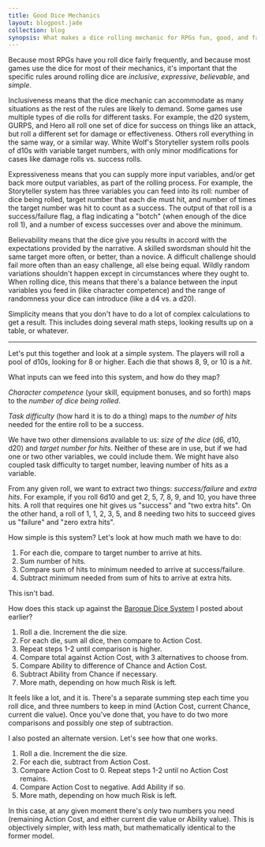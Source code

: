 ```yaml
---
title: Good Dice Mechanics
layout: blogpost.jade
collection: blog
synopsis: What makes a dice rolling mechanic for RPGs fun, good, and fast?
---
```


Because most RPGs have you roll dice fairly frequently, and because most games use the dice for most of their mechanics, it's important that the specific rules around rolling dice are *inclusive*, *expressive*, *believable*, and *simple*.

<!-- more -->

Inclusiveness means that the dice mechanic can accommodate as many situations as the rest of the rules are likely to demand. Some games use multiple types of die rolls for different tasks. For example, the d20 system, GURPS, and Hero all roll one set of dice for success on things like an attack, but roll a different set for damage or effectiveness. Others roll everything in the same way, or a similar way. White Wolf's Storyteller system rolls pools of d10s with variable target numbers, with only minor modifications for cases like damage rolls vs. success rolls.

Expressiveness means that you can supply more input variables, and/or get back more output variables, as part of the rolling process. For example, the Storyteller system has three variables you can feed into its roll: number of dice being rolled, target number that each die must hit, and number of times the target number was hit to count as a success. The output of that roll is a success/failure flag, a flag indicating a "botch" (when enough of the dice roll 1), and a number of excess successes over and above the minimum.

Believability means that the dice give you results in accord with the expectations provided by the narrative. A skilled swordsman should hit the same target more often, or better, than a novice. A difficult challenge should fail more often than an easy challenge, all else being equal. Wildly random variations shouldn't happen except in circumstances where they ought to. When rolling dice, this means that there's a balance between the input variables you feed in (like character competence) and the range of randomness your dice can introduce (like a d4 vs. a d20).

Simplicity means that you don't have to do a lot of complex calculations to get a result. This includes doing several math steps, looking results up on a table, or whatever.

----

Let's put this together and look at a simple system. The players will roll a pool of d10s, looking for 8 or higher. Each die that shows 8, 9, or 10 is a *hit*.

What inputs can we feed into this system, and how do they map?

*Character competence* (your skill, equipment bonuses, and so forth) maps to the *number of dice being rolled*.

*Task difficulty* (how hard it is to do a thing) maps to the *number of hits* needed for the entire roll to be a success.

We have two other dimensions available to us: *size of the dice* (d6, d10, d20) and *target number for hits*. Neither of these are in use, but if we had one or two other variables, we could include them. We might have also coupled task difficulty to target number, leaving number of hits as a variable.

From any given roll, we want to extract two things: *success/failure* and *extra hits*. For example, if you roll 6d10 and get 2, 5, 7, 8, 9, and 10, you have three hits. A roll that requires one hit gives us "success" and "two extra hits". On the other hand, a roll of 1, 1, 2, 3, 5, and 8 needing two hits to succeed gives us "failure" and "zero extra hits".

How simple is this system? Let's look at how much math we have to do:

1. For each die, compare to target number to arrive at hits.
2. Sum number of hits.
3. Compare sum of hits to minimum needed to arrive at success/failure.
4. Subtract minimum needed from sum of hits to arrive at extra hits.

This isn't bad.

How does this stack up against the [Baroque Dice System] I posted about earlier?

1. Roll a die. Increment the die size.
2. For each die, sum all dice, then compare to Action Cost.
3. Repeat steps 1-2 until comparison is higher.
4. Compare total against Action Cost, with 3 alternatives to choose from.
5. Compare Ability to difference of Chance and Action Cost.
6. Subtract Ability from Chance if necessary.
7. More math, depending on how much Risk is left.

It feels like a lot, and it is. There's a separate summing step each time you roll dice, and three numbers to keep in mind (Action Cost, current Chance, current die value). Once you've done that, you have to do two more comparisons and possibly one step of subtraction.

I also posted an alternate version. Let's see how that one works.

1. Roll a die. Increment the die size.
2. For each die, subtract from Action Cost.
3. Compare Action Cost to 0. Repeat steps 1-2 until no Action Cost remains.
4. Compare Action Cost to negative. Add Ability if so.
5. More math, depending on how much Risk is left.

In this case, at any given moment there's only two numbers you need (remaining Action Cost, and either current die value or Ability value). This is objectively simpler, with less math, but mathematically identical to the former model.

[Baroque Dice System]: /blog/2015-06-08-baroque-dice-mechanic.html
